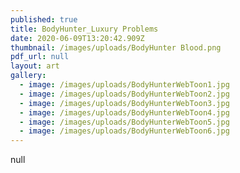 ```yaml
---
published: true
title: BodyHunter_Luxury Problems
date: 2020-06-09T13:20:42.909Z
thumbnail: /images/uploads/BodyHunter Blood.png
pdf_url: null
layout: art
gallery:
  - image: /images/uploads/BodyHunterWebToon1.jpg
  - image: /images/uploads/BodyHunterWebToon2.jpg
  - image: /images/uploads/BodyHunterWebToon3.jpg
  - image: /images/uploads/BodyHunterWebToon4.jpg
  - image: /images/uploads/BodyHunterWebToon5.jpg
  - image: /images/uploads/BodyHunterWebToon6.jpg
---
```

null
